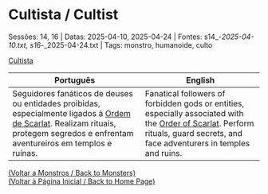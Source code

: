 
# Cultista / Cultist

Sessões: 14, 16 | Datas: 2025-04-10, 2025-04-24 | Fontes: s14_-_2025-04-10.txt, s16_-_2025-04-24.txt | Tags: monstro, humanoide, culto

[Cultista](cultista.png)

| Português | English |
|-----------|---------|
| Seguidores fanáticos de deuses ou entidades proibidas, especialmente ligados à [Ordem de Scarlat](ordem_de_scarlat.md). Realizam rituais, protegem segredos e enfrentam aventureiros em templos e ruínas. | Fanatical followers of forbidden gods or entities, especially associated with the [Order of Scarlat](ordem_de_scarlat.md). Perform rituals, guard secrets, and face adventurers in temples and ruins. |

[(Voltar a Monstros / Back to Monsters)](monstros.md)  
[(Voltar à Página Inicial / Back to Home Page)](index.md)

